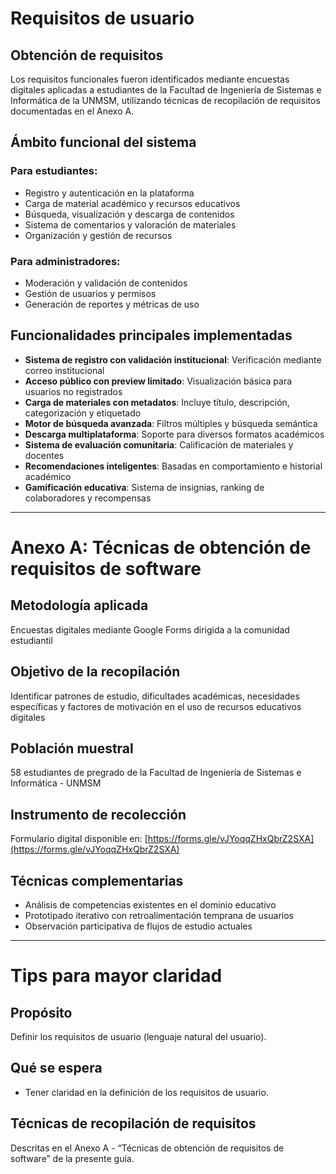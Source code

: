 # Requisitos de usuario

## Obtención de requisitos
Los requisitos funcionales fueron identificados mediante encuestas digitales aplicadas a estudiantes de la Facultad de Ingeniería de Sistemas e Informática de la UNMSM, utilizando técnicas de recopilación de requisitos documentadas en el Anexo A.

## Ámbito funcional del sistema

### Para estudiantes:
- Registro y autenticación en la plataforma
- Carga de material académico y recursos educativos
- Búsqueda, visualización y descarga de contenidos
- Sistema de comentarios y valoración de materiales
- Organización y gestión de recursos

### Para administradores:
- Moderación y validación de contenidos
- Gestión de usuarios y permisos
- Generación de reportes y métricas de uso

## Funcionalidades principales implementadas

- **Sistema de registro con validación institucional**: Verificación mediante correo institucional
- **Acceso público con preview limitado**: Visualización básica para usuarios no registrados
- **Carga de materiales con metadatos**: Incluye título, descripción, categorización y etiquetado
- **Motor de búsqueda avanzada**: Filtros múltiples y búsqueda semántica
- **Descarga multiplataforma**: Soporte para diversos formatos académicos
- **Sistema de evaluación comunitaria**: Calificación de materiales y docentes
- **Recomendaciones inteligentes**: Basadas en comportamiento e historial académico
- **Gamificación educativa**: Sistema de insignias, ranking de colaboradores y recompensas

---

# Anexo A: Técnicas de obtención de requisitos de software

## Metodología aplicada
Encuestas digitales mediante Google Forms dirigida a la comunidad estudiantil

## Objetivo de la recopilación
Identificar patrones de estudio, dificultades académicas, necesidades específicas y factores de motivación en el uso de recursos educativos digitales

## Población muestral
58 estudiantes de pregrado de la Facultad de Ingeniería de Sistemas e Informática - UNMSM

## Instrumento de recolección
Formulario digital disponible en: [https://forms.gle/vJYoqqZHxQbrZ2SXA](https://forms.gle/vJYoqqZHxQbrZ2SXA)

## Técnicas complementarias
- Análisis de competencias existentes en el dominio educativo
- Prototipado iterativo con retroalimentación temprana de usuarios
- Observación participativa de flujos de estudio actuales

--- 

# Tips para mayor claridad

## Propósito
Definir los requisitos de usuario (lenguaje natural del usuario).

## Qué se espera
- Tener claridad en la definición de los requisitos de usuario.

## Técnicas de recopilación de requisitos
Descritas en el Anexo A - “Técnicas de obtención de requisitos de software” de la presente guía.

